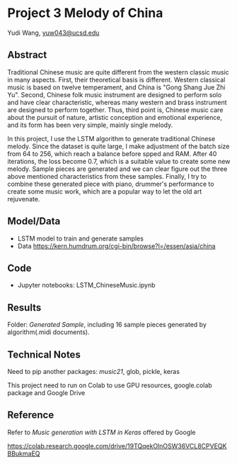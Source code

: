 # Project 3 Melody of China

Yudi Wang, yuw043@ucsd.edu


## Abstract

Traditional Chinese music are quite different from the western classic music in many aspects. First, their theoretical basis is different. Western classical music is based on twelve temperament, and China is "Gong Shang Jue Zhi Yu". Second, Chinese folk music instrument are designed to perform solo and have clear characteristic, whereas many western and brass instrument are designed to perform together. Thus, third point is, Chinese music care about the pursuit of nature, artistic conception and emotional experience, and its form has been very simple, mainly single melody. 

In this project, I use the LSTM algorithm to generate traditional Chinese melody. Since the dataset is quite large, I make adjustment of the batch size from 64 to 256, which reach a balance before spped and RAM. After 40 iterations, the loss become 0.7, which is a suitable value to create some new melody. Sample pieces are generated and we can clear figure out the three above mentioned characteristics from these samples. Finally, I try to combine these generated piece with piano, drummer's performance to create some music work, which are a popular way to let the old art rejuvenate.



## Model/Data


- LSTM model to train and generate samples
- Data https://kern.humdrum.org/cgi-bin/browse?l=/essen/asia/china


## Code

- Jupyter notebooks: LSTM_ChineseMusic.ipynb

## Results

Folder: *Generated Sample*, including 16 sample pieces generated by algorithm(.midi documents).



## Technical Notes

Need to pip another packages: *music21*, glob, pickle, keras
 
This project need to run on Colab to use GPU resources, google.colab package and Google Drive


## Reference

Refer to *Music generation with LSTM in Keras* offered by Google

https://colab.research.google.com/drive/19TQqekOlnOSW36VCL8CPVEQKBBukmaEQ
